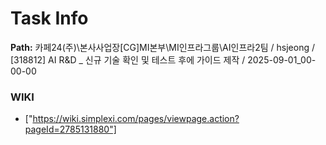 # Task Info

**Path:** 카페24(주)\본사사업장\[CG]MI본부\MI인프라그룹\AI인프라2팀 / hsjeong / [318812] AI R&D _ 신규 기술 확인 및 테스트 후에 가이드 제작 / 2025-09-01_00-00-00

### WIKI
- ["https://wiki.simplexi.com/pages/viewpage.action?pageId=2785131880"]

